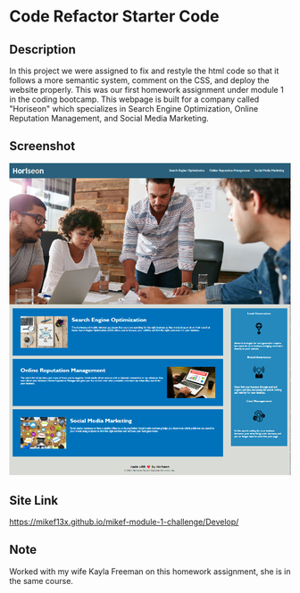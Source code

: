 # Code Refactor Starter Code

## Description
In this project we were assigned to fix and restyle the html code so that it follows a more semantic system, comment on the CSS, and deploy the website properly. This was our first homework assignment under module 1 in the coding bootcamp. This webpage is built for a company called "Horiseon" which specializes in Search Engine Optimization, Online Reputation Management, and Social Media Marketing. 

## Screenshot
![alt text](assets/images/Horiseon%20Website%20Screenshot.png "Website Screenshot")

## Site Link
https://mikef13x.github.io/mikef-module-1-challenge/Develop/

## Note
Worked with my wife Kayla Freeman on this homework assignment, she is in the same course.

